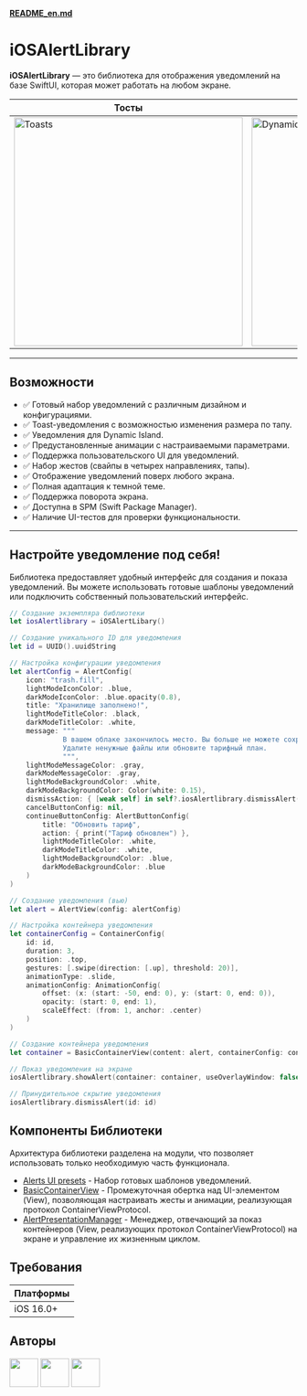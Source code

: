 **[README_en.md](https://github.com/MickeyRU/AlertsLibrary/tree/main/README_en.md)**
# iOSAlertLibrary

**iOSAlertLibrary** — это библиотека для отображения уведомлений на базе SwiftUI, которая может работать на любом экране.

<table>
    <thead>
        <tr>
            <th>Тосты</th>
            <th>Динамический остров</th>
            <th>Алерты</th>
        </tr>
    </thead>
    <tbody>
        <tr>
            <td>
                <img src="https://github.com/user-attachments/assets/568f0232-33e3-4113-8c74-490a644aaba6" height="400" alt="Toasts"/>
            </td>
            <td>
                <img src="https://github.com/user-attachments/assets/9e341c68-56d9-4d5a-9a5b-895755a30e86" height="400" alt="DynamicIsland"/>
            </td>
            <td>
                <img src="https://github.com/user-attachments/assets/e047ec71-fb6d-4157-b283-79f1a6de2cb3" height="400" alt="Alerts"/>
            </td>
        </tr>
    </tbody>
</table>

---

## Возможности

- ✅ Готовый набор уведомлений с различным дизайном и конфигурациями.
- ✅ Toast-уведомления с возможностью изменения размера по тапу.
- ✅ Уведомления для Dynamic Island.
- ✅ Предустановленные анимации с настраиваемыми параметрами.
- ✅ Поддержка пользовательского UI для уведомлений.
- ✅ Набор жестов (свайпы в четырех направлениях, тапы).
- ✅ Отображение уведомлений поверх любого экрана.
- ✅ Полная адаптация к темной теме.
- ✅ Поддержка поворота экрана.
- ✅ Доступна в SPM (Swift Package Manager).
- ✅ Наличие UI-тестов для проверки функциональности.

---

## Настройте уведомление под себя!

Библиотека предоставляет удобный интерфейс для создания и показа уведомлений. Вы можете использовать готовые шаблоны уведомлений или подключить собственный пользовательский интерфейс.

```swift
// Создание экземпляра библиотеки
let iosAlertlibrary = iOSAlertLibary()

// Создание уникального ID для уведомления
let id = UUID().uuidString

// Настройка конфигурации уведомления
let alertConfig = AlertConfig(
    icon: "trash.fill",
    lightModeIconColor: .blue,
    darkModeIconColor: .blue.opacity(0.8),
    title: "Хранилище заполнено!",
    lightModeTitleColor: .black,
    darkModeTitleColor: .white,
    message: """
             В вашем облаке закончилось место. Вы больше не можете сохранять данные. \
             Удалите ненужные файлы или обновите тарифный план.
             """,
    lightModeMessageColor: .gray,
    darkModeMessageColor: .gray,
    lightModeBackgroundColor: .white,
    darkModeBackgroundColor: Color(white: 0.15),
    dismissAction: { [weak self] in self?.iosAlertlibrary.dismissAlert(id: id) },
    cancelButtonConfig: nil,
    continueButtonConfig: AlertButtonConfig(
        title: "Обновить тариф",
        action: { print("Тариф обновлен") },
        lightModeTitleColor: .white,
        darkModeTitleColor: .white,
        lightModeBackgroundColor: .blue,
        darkModeBackgroundColor: .blue
    )
)

// Создание уведомления (вью)
let alert = AlertView(config: alertConfig)

// Настройка контейнера уведомления
let containerConfig = ContainerConfig(
    id: id,
    duration: 3,
    position: .top,
    gestures: [.swipe(direction: [.up], threshold: 20)],
    animationType: .slide,
    animationConfig: AnimationConfig(
        offset: (x: (start: -50, end: 0), y: (start: 0, end: 0)),
        opacity: (start: 0, end: 1),
        scaleEffect: (from: 1, anchor: .center)
    )
)

// Создание контейнера уведомления
let container = BasicContainerView(content: alert, containerConfig: containerConfig)

// Показ уведомления на экране
iosAlertlibrary.showAlert(container: container, useOverlayWindow: false)

// Принудительное скрытие уведомления
iosAlertlibrary.dismissAlert(id: id)
```

## Компоненты Библиотеки

Архитектура библиотеки разделена на модули, что позволяет использовать только необходимую часть функционала.

- [Alerts UI presets](https://github.com/MickeyRU/AlertsLibrary/tree/main/SPM/Sources/iOSAlertLibrary/NotificationsUI) - Набор готовых шаблонов уведомлений.
- [BasicContainerView](https://github.com/MickeyRU/AlertsLibrary/blob/main/SPM/Sources/iOSAlertLibrary/Core/Containers/BasicContainerView.swift) - Промежуточная обертка над UI-элементом (View), позволяющая настраивать жесты и анимации, реализующая протокол ContainerViewProtocol.
- [AlertPresentationManager](https://github.com/MickeyRU/AlertsLibrary/blob/main/SPM/Sources/iOSAlertLibrary/Core/Managers/AlertPresentationManager.swift) - Менеджер, отвечающий за показ контейнеров (View, реализующих протокол ContainerViewProtocol) на экране и управление их жизненным циклом.

## Требования

| Платформы | 
|-----------| 
| iOS 16.0+ | 

## Авторы

<a href="https://github.com/MickeyRU"><img src="https://github.com/MickeyRU.png" width="50" height="50" /></a>
<a href="https://github.com/Archichil"><img src="https://github.com/Archichil.png" width="50" height="50" /></a>
<a href="https://github.com/Uvexer"><img src="https://github.com/Uvexer.png" width="50" height="50" /></a>
